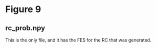 # Figure 9

## rc_prob.npy
This is the only file, and it has the FES for the RC that was generated.
